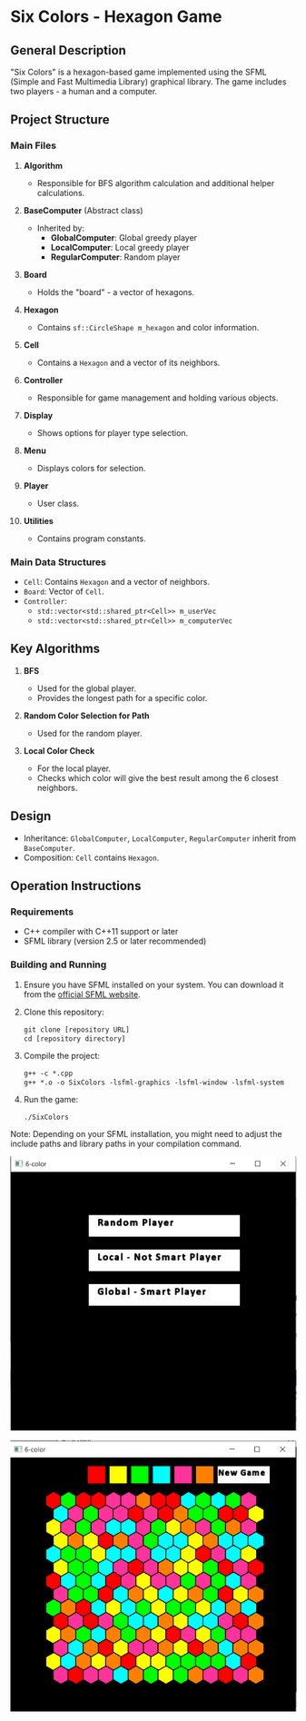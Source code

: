 # Six Colors - Hexagon Game

## General Description

"Six Colors" is a hexagon-based game implemented using the SFML (Simple and Fast Multimedia Library) graphical library. The game includes two players - a human and a computer.

## Project Structure

### Main Files

1. **Algorithm**
   - Responsible for BFS algorithm calculation and additional helper calculations.

2. **BaseComputer** (Abstract class)
   - Inherited by:
     - **GlobalComputer**: Global greedy player
     - **LocalComputer**: Local greedy player
     - **RegularComputer**: Random player

3. **Board**
   - Holds the "board" - a vector of hexagons.

4. **Hexagon**
   - Contains `sf::CircleShape m_hexagon` and color information.

5. **Cell**
   - Contains a `Hexagon` and a vector of its neighbors.

6. **Controller**
   - Responsible for game management and holding various objects.

7. **Display**
   - Shows options for player type selection.

8. **Menu**
   - Displays colors for selection.

9. **Player**
   - User class.

10. **Utilities**
    - Contains program constants.

### Main Data Structures

- `Cell`: Contains `Hexagon` and a vector of neighbors.
- `Board`: Vector of `Cell`.
- `Controller`: 
  - `std::vector<std::shared_ptr<Cell>> m_userVec`
  - `std::vector<std::shared_ptr<Cell>> m_computerVec`

## Key Algorithms

1. **BFS**
   - Used for the global player.
   - Provides the longest path for a specific color.

2. **Random Color Selection for Path**
   - Used for the random player.

3. **Local Color Check**
   - For the local player.
   - Checks which color will give the best result among the 6 closest neighbors.

## Design

- Inheritance: `GlobalComputer`, `LocalComputer`, `RegularComputer` inherit from `BaseComputer`.
- Composition: `Cell` contains `Hexagon`.

## Operation Instructions

### Requirements

- C++ compiler with C++11 support or later
- SFML library (version 2.5 or later recommended)

### Building and Running

1. Ensure you have SFML installed on your system. You can download it from the [official SFML website](https://www.sfml-dev.org/download.php).

2. Clone this repository:
   ```
   git clone [repository URL]
   cd [repository directory]
   ```

3. Compile the project:
   ```
   g++ -c *.cpp
   g++ *.o -o SixColors -lsfml-graphics -lsfml-window -lsfml-system
   ```

4. Run the game:
   ```
   ./SixColors
   ```

Note: Depending on your SFML installation, you might need to adjust the include paths and library paths in your compilation command.

![Open page](./resources/the_begining.png)

![Open page](./resources/the_game.png)

